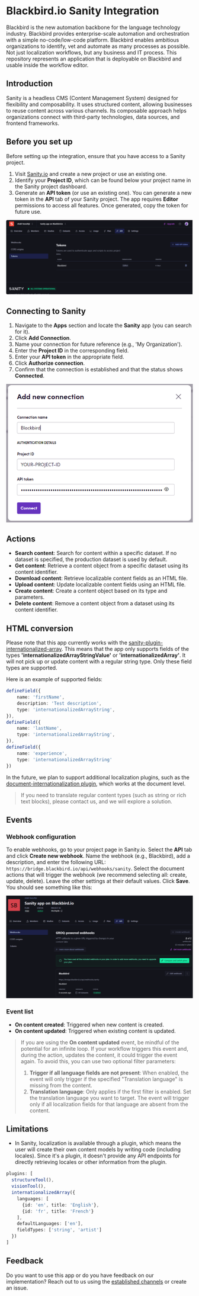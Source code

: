 # Blackbird.io Sanity Integration

Blackbird is the new automation backbone for the language technology industry. Blackbird provides enterprise-scale automation and orchestration with a simple no-code/low-code platform. Blackbird enables ambitious organizations to identify, vet and automate as many processes as possible. Not just localization workflows, but any business and IT process. This repository represents an application that is deployable on Blackbird and usable inside the workflow editor.

## Introduction

<!-- begin docs -->

Sanity is a headless CMS (Content Management System) designed for flexibility and composability. It uses structured content, allowing businesses to reuse content across various channels. Its composable approach helps organizations connect with third-party technologies, data sources, and frontend frameworks.

## Before you set up

Before setting up the integration, ensure that you have access to a Sanity project.

1. Visit [Sanity.io](https://www.sanity.io/manage/personal) and create a new project or use an existing one.
2. Identify your **Project ID**, which can be found below your project name in the Sanity project dashboard.
3. Generate an **API token** (or use an existing one). You can generate a new token in the **API** tab of your Sanity project. The app requires **Editor** permissions to access all features. Once generated, copy the token for future use.

![API_token.png](image/README/API_token.png)

## Connecting to Sanity

1. Navigate to the **Apps** section and locate the **Sanity** app (you can search for it).
2. Click **Add Connection**.
3. Name your connection for future reference (e.g., 'My Organization').
4. Enter the **Project ID** in the corresponding field.
5. Enter your **API token** in the appropriate field.
6. Click **Authorize connection**.
7. Confirm that the connection is established and that the status shows **Connected**.

![Connection](image/README/connection.png)

## Actions

- **Search content**: Search for content within a specific dataset. If no dataset is specified, the production dataset is used by default.
- **Get content**: Retrieve a content object from a specific dataset using its content identifier.
- **Download content**: Retrieve localizable content fields as an HTML file.
- **Upload content**: Update localizable content fields using an HTML file.
- **Create content**: Create a content object based on its type and parameters.
- **Delete content**: Remove a content object from a dataset using its content identifier.

## HTML conversion

Please note that this app currently works with the [sanity-plugin-internationalized-array](https://github.com/sanity-io/sanity-plugin-internationalized-array). This means that the app only supports fields of the types **'internationalizedArrayStringValue'** or **'internationalizedArray'**. It will not pick up or update content with a regular string type. Only these field types are supported.

Here is an example of supported fields:

```ts
defineField({
    name: 'firstName',
    description: 'Test description',
    type: 'internationalizedArrayString',
}),
defineField({
    name: 'lastName',
    type: 'internationalizedArrayString',
}),
defineField({
    name: 'experience',
    type: 'internationalizedArrayString'
})
```

In the future, we plan to support additional localization plugins, such as the [document-internationalization plugin](https://github.com/sanity-io/document-internationalization), which works at the document level.

> If you need to translate regular content types (such as string or rich text blocks), please contact us, and we will explore a solution.

## Events

### Webhook configuration

To enable webhooks, go to your project page in Sanity.io. Select the **API** tab and click **Create new webhook**. Name the webhook (e.g., Blackbird), add a description, and enter the following URL: `https://bridge.blackbird.io/api/webhooks/sanity`. Select the document actions that will trigger the webhook (we recommend selecting all: create, update, delete). Leave the other settings at their default values. Click **Save**. You should see something like this:

![webhook_configuration](image/README/webhook_configuration.png)

### Event list

- **On content created**: Triggered when new content is created.
- **On content updated**: Triggered when existing content is updated.

> If you are using the **On content updated** event, be mindful of the potential for an infinite loop. If your workflow triggers this event and, during the action, updates the content, it could trigger the event again. To avoid this, you can use two optional filter parameters:
>
> 1. **Trigger if all language fields are not present**: When enabled, the event will only trigger if the specified "Translation language" is missing from the content.
> 2. **Translation language**: Only applies if the first filter is enabled. Set the translation language you want to target. The event will trigger only if all localization fields for that language are absent from the content.

## Limitations

- In Sanity, localization is available through a plugin, which means the user will create their own content models by writing code (including locales). Since it's a plugin, it doesn't provide any API endpoints for directly retrieving locales or other information from the plugin.

```ts
plugins: [
  structureTool(), 
  visionTool(),
  internationalizedArray({
    languages: [
      {id: 'en', title: 'English'},
      {id: 'fr', title: 'French'}
    ],
    defaultLanguages: ['en'],
    fieldTypes: ['string', 'artist']
  })
]
```

## Feedback

Do you want to use this app or do you have feedback on our implementation? Reach out to us using the [established channels](https://www.blackbird.io/) or create an issue.

<!-- end docs -->